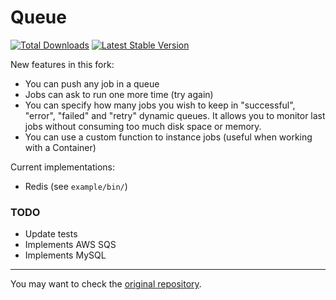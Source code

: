 Queue
======================================

[![Total Downloads](https://img.shields.io/packagist/dt/maximerenou/queue.svg)](https://packagist.org/packages/maximerenou/queue)
[![Latest Stable Version](https://img.shields.io/packagist/v/maximerenou/queue.svg)](https://packagist.org/packages/maximerenou/queue)

New features in this fork:

- You can push any job in a queue
- Jobs can ask to run one more time (try again)
- You can specify how many jobs you wish to keep in "successful", "error", "failed" and "retry" dynamic queues. It allows you to monitor last jobs without consuming too much disk space or memory.
- You can use a custom function to instance jobs (useful when working with a Container)

Current implementations:

- Redis (see `example/bin/`)

### TODO

- Update tests
- Implements AWS SQS
- Implements MySQL

---

You may want to check the [original repository](https://github.com/javibravo/simpleue).